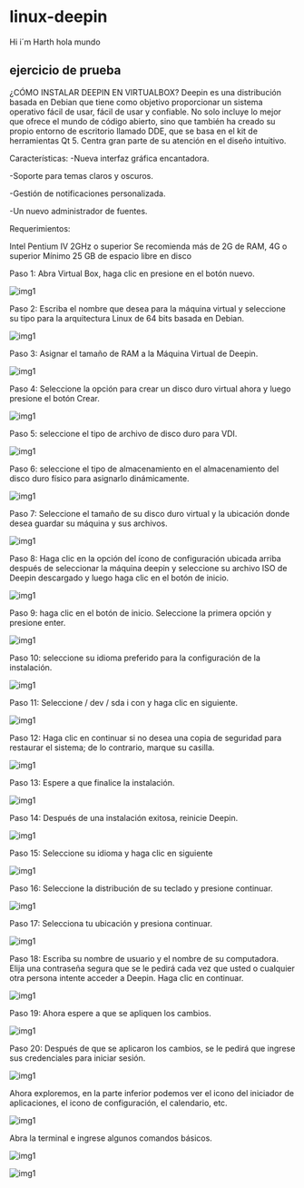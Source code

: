 # linux-deepin
Hi i´m Harth
hola mundo 

## ejercicio de prueba
¿CÓMO INSTALAR DEEPIN EN VIRTUALBOX?
Deepin es una distribución basada en Debian que tiene como objetivo proporcionar un sistema operativo fácil de usar, fácil de usar y confiable. No solo incluye lo mejor que ofrece el mundo de código abierto, sino que también ha creado su propio entorno de escritorio llamado DDE, que se basa en el kit de herramientas Qt 5. Centra gran parte de su atención en el diseño intuitivo.

Características:
-Nueva interfaz gráfica         encantadora.

-Soporte para temas claros y oscuros.

-Gestión de notificaciones personalizada.

-Un nuevo administrador de fuentes.

Requerimientos:

Intel Pentium IV 2GHz o superior
Se recomienda más de 2G de RAM, 4G o superior
Mínimo 25 GB de espacio libre en disco


Paso 1: Abra Virtual Box, haga clic en presione en el botón nuevo.



![img1](imagenes/img2.PNG)

Paso 2: Escriba el nombre que desea para la máquina virtual y seleccione su tipo para la arquitectura Linux de 64 bits basada en Debian.

![img1](imagenes/img3.PNG)

Paso 3: Asignar el tamaño de RAM a la Máquina Virtual de Deepin.  


![img1](imagenes/img4.PNG)

Paso 4: Seleccione la opción para crear un disco duro virtual ahora y luego presione el botón Crear.

![img1](imagenes/img5.PNG)

Paso 5: seleccione el tipo de archivo de disco duro para VDI.

![img1](imagenes/img6.PNG)

Paso 6: seleccione el tipo de almacenamiento en el almacenamiento del disco duro físico para asignarlo dinámicamente.

![img1](imagenes/img7.PNG)

Paso 7: Seleccione el tamaño de su disco duro virtual y la ubicación donde desea guardar su máquina y sus archivos.

![img1](imagenes/img8.PNG)

Paso 8: Haga clic en la opción del ícono de configuración ubicada arriba después de seleccionar la máquina deepin y seleccione su archivo ISO de Deepin descargado y luego haga clic en el botón de inicio.

![img1](imagenes/img9.PNG)

Paso 9: haga clic en el botón de inicio. Seleccione la primera opción y presione enter.

![img1](imagenes/img10.PNG)

Paso 10: seleccione su idioma preferido para la configuración de la instalación.

![img1](imagenes/img11.PNG)

Paso 11: Seleccione / dev / sda i con y haga clic en siguiente.

![img1](imagenes/img12.PNG)

Paso 12: Haga clic en continuar si no desea una copia de seguridad para restaurar el sistema; de lo contrario, marque su casilla.

![img1](imagenes/img13.PNG)

Paso 13: Espere a que finalice la instalación.

![img1](imagenes/img14.PNG)

Paso 14: Después de una instalación exitosa, reinicie Deepin.

![img1](imagenes/img15.PNG)

Paso 15: Seleccione su idioma y haga clic en siguiente

![img1](imagenes/img16.PNG)

Paso 16: Seleccione la distribución de su teclado y presione continuar.

![img1](imagenes/img17.PNG)

Paso 17:   Selecciona tu ubicación y presiona continuar.

![img1](imagenes/img18.PNG)

Paso 18: Escriba su nombre de usuario y el nombre de su computadora. Elija una contraseña segura que se le pedirá cada vez que usted o cualquier otra persona intente acceder a Deepin. Haga clic en continuar.

![img1](imagenes/img19.PNG)

Paso 19: Ahora espere a que se apliquen los cambios. 

![img1](imagenes/img20.PNG)

Paso 20: Después de que se aplicaron los cambios, se le pedirá que ingrese sus credenciales para iniciar sesión.

![img1](imagenes/img21.PNG)

Ahora exploremos, en la parte inferior podemos ver el icono del iniciador de aplicaciones, el icono de configuración, el calendario, etc.

![img1](imagenes/img22.PNG)

Abra la terminal e ingrese algunos comandos básicos.

![img1](imagenes/img24.PNG)

![img1](imagenes/img25.PNG)



